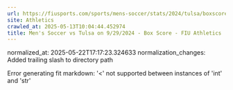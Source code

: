```yaml
---
url: https://fiusports.com/sports/mens-soccer/stats/2024/tulsa/boxscore/12524/
site: Athletics
crawled_at: 2025-05-13T10:04:44.452974
title: Men's Soccer vs Tulsa on 9/29/2024 - Box Score - FIU Athletics
---
```

normalized_at: 2025-05-22T17:17:23.324633
normalization_changes: Added trailing slash to directory path

Error generating fit markdown: '<' not supported between instances of 'int' and 'str'